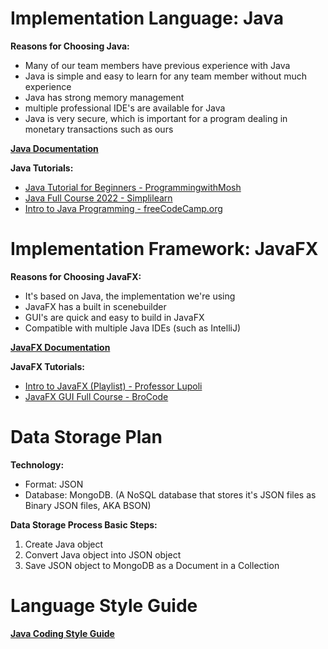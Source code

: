 # Implementation Language: Java

**Reasons for Choosing Java:**
 - Many of our team members have previous experience with Java
 - Java is simple and easy to learn for any team member without much experience
 -  Java has strong memory management
 - multiple professional IDE's are available for Java
 - Java is very secure, which is important for a program dealing in monetary transactions such as ours

[**Java Documentation**](https://docs.oracle.com/en/java/javase/21/)

**Java Tutorials:**
 - [Java Tutorial for Beginners - ProgrammingwithMosh](https://www.youtube.com/watch?v=eIrMbAQSU34&ab_channel=ProgrammingwithMosh)
 - [Java Full Course 2022 - Simplilearn](https://www.youtube.com/watch?v=CFD9EFcNZTQ&ab_channel=Simplilearn)
 - [Intro to Java Programming - freeCodeCamp.org](https://www.youtube.com/watch?v=GoXwIVyNvX0&ab_channel=freeCodeCamp.org)



# Implementation Framework: JavaFX

**Reasons for Choosing JavaFX:**
 - It's based on Java, the implementation we're using
 - JavaFX has a built in scenebuilder
 - GUI's are quick and easy to build in JavaFX
 - Compatible with multiple Java IDEs (such as IntelliJ)
 
[**JavaFX Documentation**](https://openjfx.io/)

**JavaFX Tutorials:**
 - [Intro to JavaFX (Playlist) - Professor Lupoli](https://www.youtube.com/playlist?list=PLUg55fjW433pDuFAblbe6oCLsmyu9r4_B)
 - [JavaFX GUI Full Course - BroCode](https://www.youtube.com/watch?v=9XJicRt_FaI&ab_channel=BroCode)


# Data Storage Plan

**Technology:**
 - Format: JSON
 - Database: MongoDB. (A NoSQL database that stores it's JSON files as Binary JSON files, AKA BSON)

**Data Storage Process Basic Steps:**
 1. Create Java object
 2. Convert Java object into JSON object
 3. Save JSON object to MongoDB as a Document in a Collection


# Language Style Guide

[**Java Coding Style Guide**](https://google.github.io/styleguide/javaguide.html)
